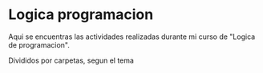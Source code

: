 # Logica programacion

Aqui se encuentras las actividades realizadas durante mi curso de "Logica de programacion".

Divididos por carpetas, segun el tema
